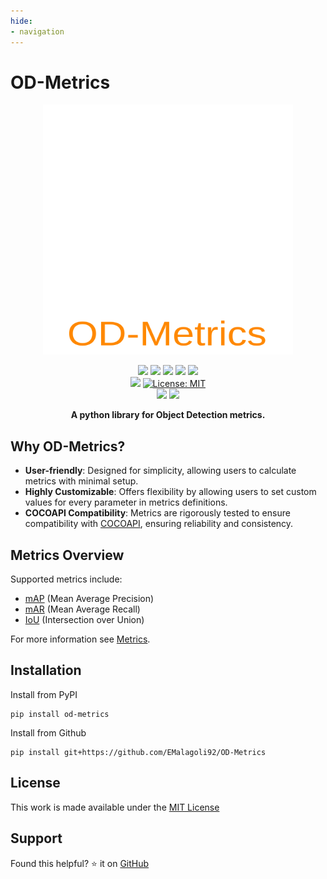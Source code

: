 ```yaml
---
hide:
- navigation
---
```

# OD-Metrics
<div align="center">
<picture>
  <source media="(prefers-color-scheme: dark)" srcset="assets/images/logo_dark.svg">
  <source media="(prefers-color-scheme: light)" srcset="assets/images/logo_light.svg">
  <img width="400" height="400" src="assets/images/logo_dark.svg">
</picture>
</div>
<p align="center">
  <img src="https://img.shields.io/endpoint?url=https://gist.githubusercontent.com/EMalagoli92/3f159a4246243b883a5c817ca2d34baa/raw/unit_test.json?kill_cache=1" />
  <img src="https://img.shields.io/endpoint?url=https://gist.githubusercontent.com/EMalagoli92/d23fd688b541d4b303d2baa6ee87e51a/raw/mypy.json?kill_cache=1" />
  <img src="https://img.shields.io/endpoint?url=https://gist.githubusercontent.com/EMalagoli92/3ab4a977b9a0e4ccb7178dd1fa51e1b0/raw/pylint.json?kill_cache=1" />
  <a href="https://codecov.io/gh/EMalagoli92/OD-Metrics">
    <img src="https://codecov.io/gh/EMalagoli92/OD-Metrics/graph/badge.svg?token=U7VJTKGYN6"></a>
  <a href="https://pypi.org/project/od-metrics/#description">
    <img src="https://img.shields.io/endpoint?url=https://gist.githubusercontent.com/EMalagoli92/331395960725a4b47d4ca4977a24e949/raw/version.json?kill_cache=1"></a>
  <br>
  <img src="https://img.shields.io/badge/python-%3E=3.9-yellow.svg?style=flat">
  <a href="https://github.com/EMalagoli92/OD-Metrics/blob/main/LICENSE">
    <img src="https://img.shields.io/badge/License-MIT-blue.svg?style=flat" alt="License: MIT"></a><br>
  <a href="https://mybinder.org/v2/gh/EMalagoli92/OD-metrics/HEAD?labpath=samples%2Fsamples.ipynb">
    <img src="https://mybinder.org/badge_logo.svg"></a>
  <a href="https://colab.research.google.com/github/EMalagoli92/OD-Metrics/blob/main/samples/samples.ipynb">
    <img src="https://img.shields.io/badge/Open%20in%20Colab-blue?logo=google-colab&style=flat&labelColor=555"></a>
</p>

<p align="center">
  <strong>
    A python library for Object Detection metrics.
  </strong>
</p>


## Why OD-Metrics?
- **User-friendly**: Designed for simplicity, allowing users to calculate metrics with minimal setup.
- **Highly Customizable**: Offers flexibility by allowing users to set custom values for every parameter in metrics definitions.
- **COCOAPI Compatibility**: Metrics are rigorously tested to ensure compatibility with [COCOAPI](https://github.com/cocodataset/cocoapi), ensuring reliability and consistency.

## Metrics Overview
Supported metrics include:

- [mAP](map_mar.md#what-is-map) (Mean Average Precision)
- [mAR](map_mar.md#average-recall) (Mean Average Recall)
- [IoU](iou.md) (Intersection over Union)

For more information see [Metrics](iou.md).


## Installation
Install from PyPI
```
pip install od-metrics
```
Install from Github
```
pip install git+https://github.com/EMalagoli92/OD-Metrics
```

## License
This work is made available under the [MIT License](https://github.com/EMalagoli92/OD-Metrics/blob/main/LICENSE)

## Support
Found this helpful? ⭐ it on [GitHub](https://github.com/EMalagoli92/OD-Metrics)
